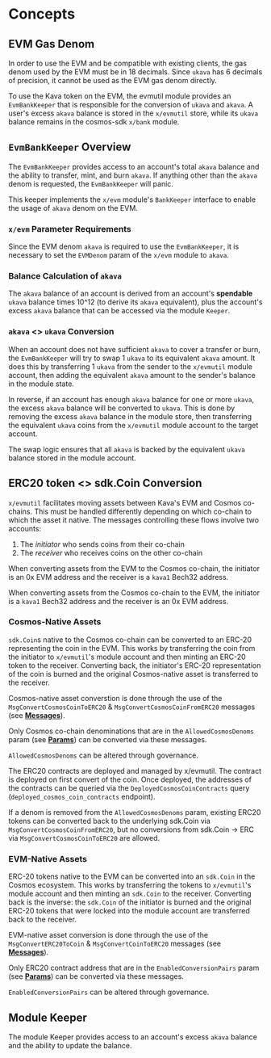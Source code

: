 <!--
order: 1
-->

# Concepts

## EVM Gas Denom

In order to use the EVM and be compatible with existing clients, the gas denom used by the EVM must be in 18 decimals. Since `ukava` has 6 decimals of precision, it cannot be used as the EVM gas denom directly.

To use the Kava token on the EVM, the evmutil module provides an `EvmBankKeeper` that is responsible for the conversion of `ukava` and `akava`. A user's excess `akava` balance is stored in the `x/evmutil` store, while its `ukava` balance remains in the cosmos-sdk `x/bank` module.

## `EvmBankKeeper` Overview

The `EvmBankKeeper` provides access to an account's total `akava` balance and the ability to transfer, mint, and burn `akava`. If anything other than the `akava` denom is requested, the `EvmBankKeeper` will panic.

This keeper implements the `x/evm` module's `BankKeeper` interface to enable the usage of `akava` denom on the EVM.

### `x/evm` Parameter Requirements

Since the EVM denom `akava` is required to use the `EvmBankKeeper`, it is necessary to set the `EVMDenom` param of the `x/evm` module to `akava`.

### Balance Calculation of `akava`

The `akava` balance of an account is derived from an account's **spendable** `ukava` balance times 10^12 (to derive its `akava` equivalent), plus the account's excess `akava` balance that can be accessed via the module `Keeper`.

### `akava` <> `ukava` Conversion

When an account does not have sufficient `akava` to cover a transfer or burn, the `EvmBankKeeper` will try to swap 1 `ukava` to its equivalent `akava` amount. It does this by transferring 1 `ukava` from the sender to the `x/evmutil` module account, then adding the equivalent `akava` amount to the sender's balance in the module state.

In reverse, if an account has enough `akava` balance for one or more `ukava`, the excess `akava` balance will be converted to `ukava`. This is done by removing the excess `akava` balance in the module store, then transferring the equivalent `ukava` coins from the `x/evmutil` module account to the target account.

The swap logic ensures that all `akava` is backed by the equivalent `ukava` balance stored in the module account.

## ERC20 token <> sdk.Coin Conversion

`x/evmutil` facilitates moving assets between Kava's EVM and Cosmos co-chains. This must be handled differently depending on which co-chain to which the asset it native. The messages controlling these flows involve two accounts:
1. The _initiator_ who sends coins from their co-chain
2. The _receiver_ who receives coins on the other co-chain

When converting assets from the EVM to the Cosmos co-chain, the initiator is an 0x EVM address and the receiver is a `kava1` Bech32 address.

When converting assets from the Cosmos co-chain to the EVM, the initiator is a `kava1` Bech32 address and the receiver is an 0x EVM address.

### Cosmos-Native Assets

`sdk.Coin`s native to the Cosmos co-chain can be converted to an ERC-20 representing the coin in the EVM. This works by transferring the coin from the initiator to `x/evmutil`'s module account and then minting an ERC-20 token to the receiver. Converting back, the initiator's ERC-20 representation of the coin is burned and the original Cosmos-native asset is transferred to the receiver.

Cosmos-native asset converstion is done through the use of the `MsgConvertCosmosCoinToERC20` & `MsgConvertCosmosCoinFromERC20` messages (see **[Messages](03_messages.md)**).

Only Cosmos co-chain denominations that are in the `AllowedCosmosDenoms` param (see **[Params](05_params.md)**) can be converted via these messages.

`AllowedCosmosDenoms` can be altered through governance.

The ERC20 contracts are deployed and managed by x/evmutil. The contract is deployed on first convert of the coin. Once deployed, the addresses of the contracts can be queried via the `DeployedCosmosCoinContracts` query (`deployed_cosmos_coin_contracts` endpoint).

If a denom is removed from the `AllowedCosmosDenoms` param, existing ERC20 tokens can be converted back to the underlying sdk.Coin via `MsgConvertCosmosCoinFromERC20`, but no conversions from sdk.Coin -> ERC via `MsgConvertCosmosCoinToERC20` are allowed.

### EVM-Native Assets

ERC-20 tokens native to the EVM can be converted into an `sdk.Coin` in the Cosmos ecosystem. This works by transferring the tokens to `x/evmutil`'s module account and then minting an `sdk.Coin` to the receiver. Converting back is the inverse: the `sdk.Coin` of the initiator is burned and the original ERC-20 tokens that were locked into the module account are transferred back to the receiver.

EVM-native asset conversion is done through the use of the `MsgConvertERC20ToCoin` & `MsgConvertCoinToERC20` messages (see **[Messages](03_messages.md)**).

Only ERC20 contract address that are in the `EnabledConversionPairs` param (see **[Params](05_params.md)**) can be converted via these messages.

`EnabledConversionPairs` can be altered through governance.

## Module Keeper

The module Keeper provides access to an account's excess `akava` balance and the ability to update the balance.
